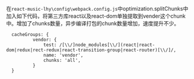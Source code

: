 在`react-music-lhy\config\webpack.config.js`中optimization.splitChunks中加入如下代码，将第三方库react以及react-dom单独提取到vender这个chunk中。增加了chunks数量，异步编译打包的chunk数量增加，速度提升不少。

	  cacheGroups: {
              vendor: {
                  test: /[\\/]node_modules[\\/](react|react-dom|redux|rect-redux|react-transition-group|react-router)[\\/]/,
                  name: 'vendor',
                  chunks: 'all',
              }
      }


